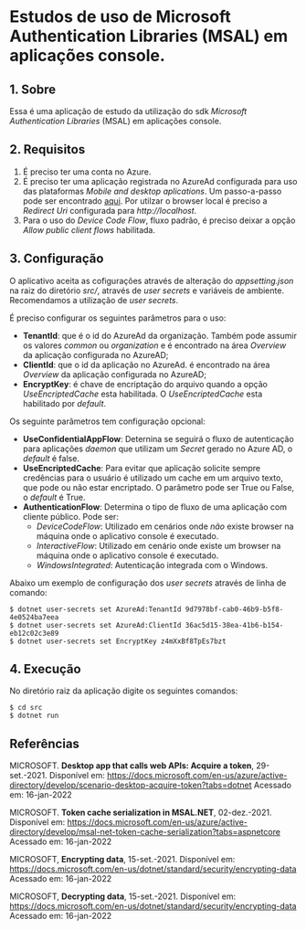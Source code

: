 # Estudos de uso de Microsoft Authentication Libraries (MSAL) em aplicações console.

## 1. Sobre

Essa é uma aplicação de estudo da utilização do sdk _Microsoft Authentication Libraries_ (MSAL) em aplicações console.

## 2. Requisitos

1. É preciso ter uma conta no Azure.
2. É preciso ter uma aplicação registrada no AzureAd configurada para uso das plataformas _Mobile and desktop aplications_. Um passo-a-passo pode ser encontrado [aqui](https://docs.microsoft.com/en-us/azure/active-directory/develop/quickstart-register-app). Por utilzar o browser local é preciso a _Redirect Uri_ configurada para _http://localhost_.
3. Para o uso do _Device Code Flow_, fluxo padrão, é preciso deixar a opção _Allow public client flows_ habilitada.

## 3. Configuração

O aplicativo aceita as cofigurações através de alteração do _appsetting.json_ na raiz do diretório _src/_, através de _user secrets_ e variáveis de ambiente. Recomendamos a utilização de _user secrets_.

É preciso configurar os seguintes parâmetros para o uso:

* **TenantId**: que é o id do AzureAd da organização. Também pode assumir os valores _common_ ou _organization_ e é encontrado na área _Overview_ da aplicação configurada no AzureAD;
* **ClientId**: que o id da aplicação no AzureAd. é encontrado na área _Overview_ da aplicação configurada no AzureAD;
* **EncryptKey**: é chave de encriptação do arquivo quando a opção _UseEncriptedCache_ esta habilitada. O _UseEncriptedCache_ esta habilitado por _default_.

Os seguinte parâmetros tem configuração opcional:

* **UseConfidentialAppFlow**: Deternina se seguirá o fluxo de autenticação para aplicações _daemon_ que utilizam um _Secret_ gerado no Azure AD, o _default_ é false.
* **UseEncriptedCache**: Para evitar que aplicação solicite sempre credências para o usuário é utilizado um cache em um arquivo texto, que pode ou não estar encriptado. O parâmetro pode ser True ou False, o _default_ é True.
* **AuthenticationFlow**: Determina o tipo de fluxo de uma aplicação com cliente público. Pode ser:
    - _DeviceCodeFlow_: Utilizado em cenários onde _não_ existe browser na máquina onde o aplicativo console é executado.
    - _InteractiveFlow_: Utilizado em cenário onde existe um browser na máquina onde o aplicativo console é executado.
    - _WindowsIntegrated_: Autenticação integrada com o Windows.

Abaixo um exemplo de configuração dos _user secrets_ através de linha de comando:

``` Shell
$ dotnet user-secrets set AzureAd:TenantId 9d7978bf-cab0-46b9-b5f8-4e0524ba7eea
$ dotnet user-secrets set AzureAd:ClientId 36ac5d15-38ea-41b6-b154-eb12c02c3e89
$ dotnet user-secrets set EncryptKey z4mXxBf8TpEs7bzt
```

## 4. Execução

No diretório raiz da aplicação digite os seguintes comandos:

``` Shell
$ cd src
$ dotnet run
```

## Referências

MICROSOFT. **Desktop app that calls web APIs: Acquire a token**, 29-set.-2021. Disponível em: <https://docs.microsoft.com/en-us/azure/active-directory/develop/scenario-desktop-acquire-token?tabs=dotnet> Acessado em: 16-jan-2022

MICROSOFT. **Token cache serialization in MSAL.NET**, 02-dez.-2021. Disponível em: <https://docs.microsoft.com/en-us/azure/active-directory/develop/msal-net-token-cache-serialization?tabs=aspnetcore> Acessado em: 16-jan-2022

MICROSOFT, **Encrypting data**, 15-set.-2021. Disponível em: <https://docs.microsoft.com/en-us/dotnet/standard/security/encrypting-data> Acessado em: 16-jan-2022

MICROSOFT, **Decrypting data**, 15-set.-2021. Disponível em: <https://docs.microsoft.com/en-us/dotnet/standard/security/encrypting-data> Acessado em: 16-jan-2022
